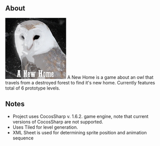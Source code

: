 <h2> About </h2>
<img src="OwlGame/OwlGame.Android/obj/Debug/res/mipmap-xxxhdpi/icon.png">
A New Home is a game about an owl that travels from a destroyed forest to find it's new home. 
Currently features total of 6 prototype levels. 


<h2> Notes </h2>
<ul>
  <li>Project uses CocosSharp v. 1.6.2. game engine, note that current versions of CocosSharp are not supported.</li>
  <li> Uses <a ="https://www.mapeditor.org/">Tiled</a> for level generation.</li>
  <li> XML Sheet is used for determining sprite position and animation sequence</li>
</ul>
